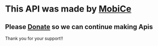# This API was made by [MobiCe](http://mobice.org) #
## Please [Donate](http://mobice.org/code) so we can continue making Apis ##

Thank you for your support!!